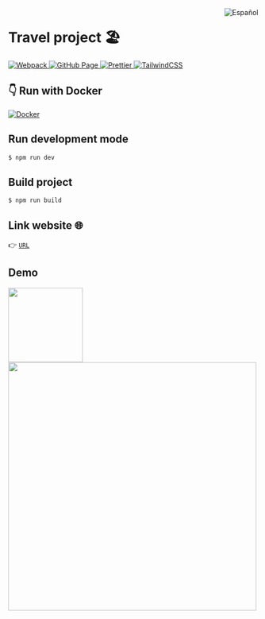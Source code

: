 <a href="README.md">
  <img
    align="right"
    src="https://img.shields.io/badge/Español-5291f5?style=for-the-badge&logoColor=white&logo=googletranslate"
    alt="Español"
  />
</a>

# Travel project 🏖️
<div>
  <a href="https://webpack.js.org/" target="_blank">
    <img
      src="https://img.shields.io/badge/v5.74.0-gray?style=flat&logo=webpack&label=webpack&labelColor=2b3a42"
      alt="Webpack"
    />
  </a>
  <a href="https://pages.github.com/" target="_blank">
    <img
      src="https://img.shields.io/badge/v4.0.0-gray?style=flat&logo=github&label=gh-pages&labelColor=161b22"
      alt="GitHub Page"
    />
  </a>
  <a href="https://prettier.io/" target="_blank">
    <img
      src="https://img.shields.io/badge/v2.7.1-gray?style=flat&logo=prettier&logoColor=white&label=Prettier&labelColor=1a2b34"
      alt="Prettier"
    />
  </a>
  <a href="https://tailwindcss.com/" target="_blank">
    <img
      src="https://img.shields.io/badge/v3.1.8-gray?style=flat&logo=tailwind-css&logoColor=white&label=TailwindCSS&labelColor=06b6d4"
      alt="TailwindCSS"
    />
  </a>
</div>

## 👇 Run with Docker
<a href="README.docker.en.md">
  <img
    src="https://img.shields.io/badge/Docker-086dd7?style=for-the-badge&logoColor=white&logo=docker"
    alt="Docker"
  />
</a>

## Run development mode
```bash
$ npm run dev
```

## Build project
```bash
$ npm run build
```

## Link website  🌐
👉 [`URL`](https://bmolina1993.github.io/travel/index.html)
## Demo
<img width="150" src="./demo/mobile.gif"/>
<img width="500" src="./demo/desktop.gif"/>
